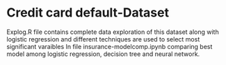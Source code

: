 # Credit card default-Dataset
Explog.R file contains complete data exploration of this dataset along with logistic regression and different techniques are used to select most significant varaibles 
In file insurance-modelcomp.ipynb comparing best model among logistic regression, decision tree and neural network.
